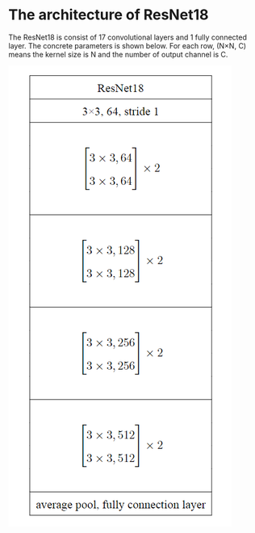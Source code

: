 # The architecture of ResNet18
The ResNet18 is consist of 17 convolutional layers and 1 fully connected layer. The concrete parameters is shown below. For each row, (N×N, C) means the kernel size is N and the number of output channel is C.

![resnet18](./resnet18.png "The architecture of ResNet18")
